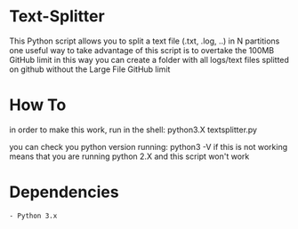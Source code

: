 # Text-Splitter

This Python script allows you to split a text file (.txt, .log, ..) in N partitions
one useful way to take advantage of this script is to overtake the 100MB GitHub limit
in this way you can create a folder with all logs/text files splitted on github without
the Large File GitHub limit

# How To
  in order to make this work, run in the shell:
    python3.X textsplitter.py
    
  you can check you python version running:
    python3 -V
  if this is not working means that you are running python 2.X and this script won't work

#  Dependencies
    - Python 3.x
